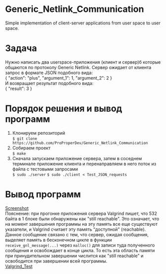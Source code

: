# Generic_Netlink_Communication
Simple implementation of client-server applications from user space to user space.
# Задача
Нужно написать два userspace-приложения (клиент и сервер)б которые общаются по протоколу Generic Netlink.
Сервер ожидает от клиента запрос в формате JSON подобного вида:  \
{ "action": "plus", "argument_1": 1, "argument_2": 2 }  \
И возвращает результат подобного вида: \
{ "result": 3 }
# Порядок решения и вывод программ
1. Клонируем репозиторий  \
`$ git clone https://github.com/ProProperDev/Generic_Netlink_Communication`
2. Собираем проект  \
`$ make`
3. Сначала запускаем приложение сервера, затем в соседнем терминале приложение клиента и перенаправляем в него поток из файла с тестовыми запросами \
`$ sudo ./server`
`$ sudo ./client < Test_JSON_requests`
# Вывод программ
[Screenshot](https://github.com/ProProperDev/Generic_Netlink_Communication/blob/main/Screenshots/workscreen.png)  \
Пояснение: при прогонке приложения сервера Valgrind пишет, что 532 байта в 1 блоке были обнаружены как "still reachable". Это означает, что на момент завершения программы на эту память все еще существуют указатели, и Valgrind считает эту память "доступной" (reachable). Данное сообщение связано с тем, что сервер, ожидая сообщения, выделяет память в бесконечном цикле в функции `receive_gnl_message(...)` через `malloc()` для записи туда полученного сообщения и освобождает в конце цикла. То есть эта область памяти при принудительном завершении числится как "still reachable" и освободится при завершении всей программы.  \
[Valgrind_Test](https://github.com/ProProperDev/Generic_Netlink_Communication/blob/main/Screenshots/valgrind_expl.png)

